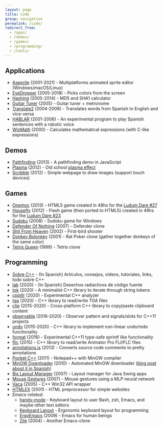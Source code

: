 ```yaml
---
layout: page
title: Code
group: navigation
permalink: /code/
redirect_from:
  - /apps/
  - /demos/
  - /games/
  - /programming/
  - /tools/
---
```


## Applications

* [Aseprite](/apps/aseprite/) (2001-2021) - Multiplatforms animated sprite editor (Windows/macOS/Linux)
* [EyeDropper](/apps/eyedropper/) (2005-2018) - Picks colors from the screen
* [Hashing](/apps/hashing/) (2005-2014) - MD5 and SHA1 calculator
* [Guitar Tuner](/apps/guitar-tuner/) (2005) - Guitar tuner + metronome
* [Translate2](/apps/translate2/) (2004-2006) - Translates words from Spanish to English and vice-versa
* [HABLAR](/apps/hablar/) (2001-2006) - An experimental program to play Spanish sentences with a robotic voice
* [WinMath](/apps/winmath/) (2000) - Calculates mathematical expressions (with C-like expressions)

## Demos

* [Pathfinding](/demos/pathfinding/) (2013) - A pathfinding demo in JavaScript
* [Plasma](/demos/plasma/) (2012) - Old school [plasma effect](http://en.wikipedia.org/wiki/Plasma_effect)
* [Scribble](/demos/scribble/) (2012) - Simple webpage to draw images (support touch devices)

## Games

* [Onemoc](/games/onemoc/) (2013) - HTML5 game created in 48hs for the [Ludum Dare #27](https://web.archive.org/web/20200808031643/http://www.ludumdare.com/compo/ludum-dare-27/?action=preview&uid=2971)
* [Housefly](/games/housefly/) (2012) - Flash game (then ported to HTML5) created in 48hs for the [Ludum Dare #23](https://web.archive.org/web/20201204150602/http://ludumdare.com/compo/ludum-dare-23/?action=preview&uid=2971)
* [Sudoku](/games/sudoku/) (2008) - Sudoku game for Windows
* [Defender Of Nothing](/games/defender-of-nothing/) (2007) - Defender clone
* [Shit From Heaven](/games/shit-from-heaven/) (2002) - First-bird shooter
* [Donkey Bolonkey](/games/donkey-bolonkey/) (2001) - Rat Poker clone (gather together donkeys of the same color)
* [Tetris Queen](/games/tetris-queen/) (1999) - Tetris clone

## Programming

* [Sobre C++](/cpp/) - (In Spanish) Artículos, consejos, videos, tutoriales, links, todo sobre C++
* [lab](https://github.com/dacap/lab) (2020) - (In Spanish) Desechos radiactivos de código fuente
* [tok](https://github.com/dacap/tok) (2020) - A minimalist C++ library to iterate through string tokens
* [cppillr](https://github.com/dacap/cppillr) (2020) - Experimental C++ analyzer
* [tga](https://github.com/aseprite/tga) (2020) - C++ library to read/write TGA files
* [clip](https://github.com/dacap/clip) (2015-2020) - Cross-platform C++ library to copy/paste clipboard content
* [observable](https://github.com/dacap/observable) (2016-2020) - Observer pattern and signals/slots for C++11 projects
* [undo](https://github.com/aseprite/undo) (2015-2020) - C++ library to implement non-linear undo/redo functionality
* [format](https://github.com/dacap/format) (2016) - Experimental C++11 type-safe sprintf like functionality
* [flic](https://github.com/aseprite/flic) (2015) - C++ library to read/write Animator Pro FLI/FLC files
* [annotations.js](http://dacap.github.io/annotations.js/) (2013) - Converts source code comments to pretty annotations
* [Pocket C++](https://github.com/dacap/pocketcpp) (2011) - Notepad++ with MinGW compiler
* [MinGW Downloader](https://github.com/dacap/mingw-downloader) (2010) - Automated MinGW downloader ([blog post about it in Spanish](/blog/cpp/descargar-mingw-con-gcc-4-5-automaticamente/))
* [Bix Layout Manager](/programming/bix/) (2007) - Layout manager for Java Swing apps
* [Mouse Gestures](/programming/mouse-gestures/) (2007) - Mouse gestures using a MLP neural network
* [Vaca](/programming/vaca/) (2005) - C++ Win32 API wrapper
* [HTMLEX](/programming/htmlex/) (2001) - HTML preprocessor for simple websites
* *Emacs-related*:
  * [handy-mode](https://github.com/superhandy/intro#introduction-to-handy) - Keyboard layout to user Bash, zsh, Emacs, and maybe other text editors
  * [Keyboard Layout](/programming/keyboard-layout/) - Ergonomic keyboard layout for programming
  * [ErgoEmacs](/programming/ergoemacs/) (2009) - Emacs for human beings
  * [Zile](/programming/zile/) (2004) - Another Emacs-clone
